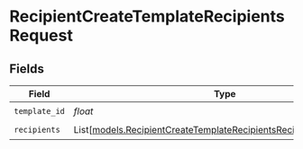 # RecipientCreateTemplateRecipientsRequest


## Fields

| Field                                                                                                                                    | Type                                                                                                                                     | Required                                                                                                                                 | Description                                                                                                                              |
| ---------------------------------------------------------------------------------------------------------------------------------------- | ---------------------------------------------------------------------------------------------------------------------------------------- | ---------------------------------------------------------------------------------------------------------------------------------------- | ---------------------------------------------------------------------------------------------------------------------------------------- |
| `template_id`                                                                                                                            | *float*                                                                                                                                  | :heavy_check_mark:                                                                                                                       | N/A                                                                                                                                      |
| `recipients`                                                                                                                             | List[[models.RecipientCreateTemplateRecipientsRecipientRequestBody](../models/recipientcreatetemplaterecipientsrecipientrequestbody.md)] | :heavy_check_mark:                                                                                                                       | N/A                                                                                                                                      |